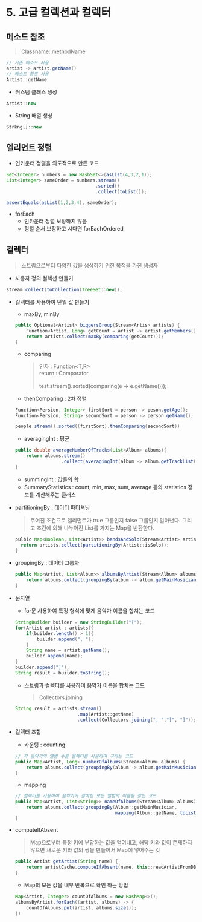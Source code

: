 # 5. 고급 컬렉션과 컬렉터

## 메소드 참조

> Classname::methodName

```java
// 기존 메소드 사용
artist -> artist.getName()
// 메소드 참조 사용
Artist::getName
```

- 커스텀 클래스 생성

```java
Artist::new
```

- String 배열 생성

```java
Strkng[]::new
```

## 엘리먼트 정렬

- 인카운터 정렬을 의도적으로 만든 코드

```java
Set<Integer> numbers = new HashSet<>(asList(4,3,2,1));
List<Integer> sameOrder = numbers.stream()
                                 .sorted()
                                 .collect(toList());

assertEquals(asList(1,2,3,4), sameOrder);
```

- forEach
  - 인카운터 정렬 보장하지 않음
  - 정렬 순서 보장하고 시다면 forEachOrdered

## 컬렉터

> 스트림으로부터 다양한 값을 생성하기 위한 목적을 가진 생성자

- 사용자 정의 컬렉션 만들기

```java
stream.collect(toCollection(TreeSet::new));
```

- 컬렉터를 사용하여 단일 값 만들기

  - maxBy, minBy

  ```java
  public Optional<Artist> biggersGroup(Stream<Artis> artists) {
      Function<Artist, Long> getCount = artist -> artist.getMembers().count();
      return artists.collect(maxBy(comparing(getCount)));
  }
  ```

  - comparing

    > 인자 : Function<T,R> <br>
    > return : Comparator <br> <br>
    > test.stream().sorted(comparing(e -> e.getName()));

  - thenComparing : 2차 정렬

  ```java
  Function<Persion, Integer> firstSort = person -> peson.getAge();
  Function<Persion, String> secondSort = person -> person.getName();

  people.stream().sorted((firstSort).thenComparing(secondSort))
  ```

  - averagingInt : 평균

  ```java
  public double averageNumberOfTracks(List<Album> albums){
      return albums.stream()
                   .collect(averagingInt(album -> album.getTrackList().size()));
  }
  ```

  - summingInt : 값들의 합
  - SummaryStatistics : count, min, max, sum, average 등의 statistics 정보를 계산해주는 클래스

- partitioningBy : 데이터 파티셔닝

  > 주어진 조건으로 엘리먼트가 true 그룹인지 false 그룹인지 알아낸다. 그리고 조건에 의해 나누어진 List를 가지는 Map을 반환한다.

  ```java
  pulbic Map<Boolean, List<Artist>> bandsAndSolo(Stream<Artist> artists){
    return artists.collect(partitioningBy(Artist::isSolo));
  }
  ```

- groupingBy : 데이터 그룹화
  ```java
  public Map<Artist, List<Album>> albumsByArtist(Stream<Album> albums) {
      return albums.collect(groupingBy(album -> album.getMainMusician()));
  }
  ```

* 문자열

  - for문 사용하여 특정 형식에 맞게 음악가 이름을 합치는 코드

  ```java
  StringBuilder builder = new StringBuilder("[");
  for(Artist artist : artists){
      if(builder.length() > 1){
          builder.append(", ");
      }
      String name = artist.getName();
      builder.append(name);
  }
  builder.append("]");
  String result = builder.toString();
  ```

  - 스트림과 컬렉터를 사용하여 음악가 이름을 합치는 코드
    > Collectors.joining

  ```java
  String result = artists.stream()
                         .map(Artist::getName)
                         .collect(Collectors.joining(", ","[", "]"));
  ```

* 컬렉터 조합

  - 카운팅 : counting

  ```java
  // 각 음악가의 앨범 수를 컬렉터를 사용하여 구하는 코드
  public Map<Artist, Long> numberOfAlbums(Stream<Album> albums) {
      return albums.collect(groupingBy(album -> album.getMainMusician(), counting()));
  }
  ```

  - mapping

  ```java
  // 컬렉터를 사용하여 음악가가 참여한 모든 앨범의 이름을 찾는 코드
  public Map<Artist, List<String>> nameOfAlbums(Stream<Album> albums) {
      return albums.collect(groupingBy(Album::getMainMusician,
                                       mapping(Album::getName, toList())));
  }
  ```

* computeIfAbsent

  > Map으로부터 특정 키에 부합하는 값을 얻어내고, 해당 키와 값이 존재하지 않으면 새로운 키와 값의 쌍을 만들어서 Map에 넣어주는 것

  ```java
  public Artist getArtist(String name) {
      return artistCache.computeIfAbsent(name, this::readArtistFromDB);
  }
  ```

  - Map의 모든 값을 내부 반복으로 확인 하는 방법

  ```java
  Map<Artist, Integer> countOfAlbums = new HashMap<>();
  albumsByArtist.forEach((artist, albums) -> {
      countOfAlbums.put(artist, albums.size());
  })
  ```
